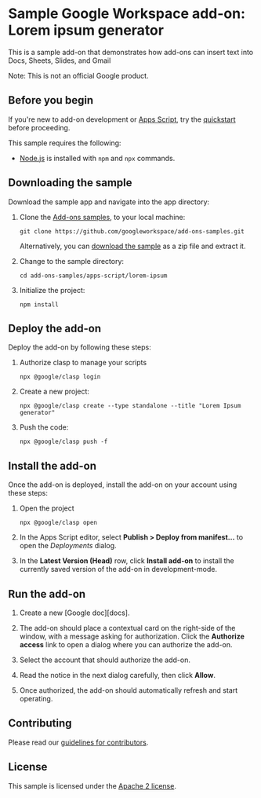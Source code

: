 # Sample Google Workspace add-on: Lorem ipsum generator

This is a sample add-on that demonstrates how add-ons can insert text
into Docs, Sheets, Slides, and Gmail

Note: This is not an official Google product.

## Before you begin

If you're new to add-on development or [Apps Script][apps-script],
try the [quickstart][quickstart] before proceeding.

This sample requires the following:

-  [Node.js][node] is installed with `npm` and `npx` commands.

## Downloading the sample

Download the sample app and navigate into the app directory:

1.  Clone the [Add-ons samples][github-repo], to your local
    machine:

        git clone https://github.com/googleworkspace/add-ons-samples.git

    Alternatively, you can [download the sample][github-zip] as a zip file and
    extract it.

2.  Change to the sample directory:

        cd add-ons-samples/apps-script/lorem-ipsum

3.  Initialize the project:

        npm install

## Deploy the add-on

Deploy the add-on by following these steps:

1.  Authorize clasp to manage your scripts

        npx @google/clasp login

2.  Create a new project:

        npx @google/clasp create --type standalone --title "Lorem Ipsum generator"

3.  Push the code:

        npx @google/clasp push -f
        

## Install the add-on

Once the add-on is deployed, install the add-on on your account using these steps:

1.  Open the project

        npx @google/clasp open
        
2. In the Apps Script editor, select **Publish > Deploy from manifest...** to open the *Deployments* dialog.

3. In the **Latest Version (Head)** row, click **Install add-on** to install the currently saved version of the add-on in development-mode. 


## Run the add-on

1.  Create a new [Google doc][docs]. 

3.  The add-on should place a contextual card on the right-side of the window,
    with a message asking for authorization. Click the **Authorize access** link
    to open a dialog where you can authorize the add-on.

4.  Select the account that should authorize the add-on.

5.  Read the notice in the next dialog carefully, then click **Allow**.

6.  Once authorized, the add-on should automatically refresh and start operating.

## Contributing

Please read our [guidelines for contributors][contributing].

## License

This sample is licensed under the [Apache 2 license][license].


<!-- References -->
<!-- References -->
[quickstart]:https://developers.google.com/gsuite/add-ons/cats-quickstart
[node]:https://nodejs.org/en/
[apps-script]: https://script.google.com
[github-repo]: https://github.com/googleworkspace/add-ons-samples
[github-zip]: https://github.com/googleworkspace/add-ons-samples/archive/main.zip
[contributing]: https://github.com/googleworkspace/add-ons-samples/blob/main/CONTRIBUTING.md
[license]: https://github.com/googleworkspace/add-ons-samples/blob/main/LICENSE
[gmail]: https://docs.new/
